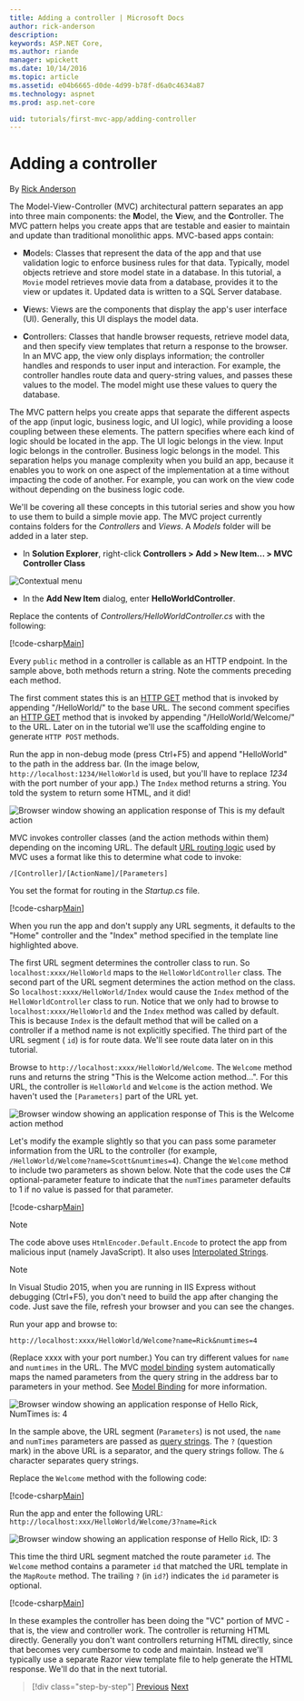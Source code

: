 ```yaml
---
title: Adding a controller | Microsoft Docs
author: rick-anderson
description: 
keywords: ASP.NET Core,
ms.author: riande
manager: wpickett
ms.date: 10/14/2016
ms.topic: article
ms.assetid: e04b6665-d0de-4d99-b78f-d6a0c4634a87
ms.technology: aspnet
ms.prod: asp.net-core

uid: tutorials/first-mvc-app/adding-controller
---
```

# Adding a controller

By [Rick Anderson](https://twitter.com/RickAndMSFT)

The Model-View-Controller (MVC) architectural pattern separates an app into three main components: the **M**odel, the **V**iew, and the **C**ontroller. The MVC pattern helps you create apps that are testable and easier to maintain and update than traditional monolithic apps. MVC-based apps contain:

* **M**odels: Classes that represent the data of the app and that use validation logic to enforce business rules for that data. Typically, model objects retrieve and store model state in a database. In this tutorial, a `Movie` model retrieves movie data from a database, provides it to the view or updates it. Updated data is written to a SQL Server database.

* **V**iews: Views are the components that display the app's user interface (UI). Generally, this UI displays the model data.

* **C**ontrollers: Classes that handle browser requests, retrieve model data, and then specify view templates that return a response to the browser. In an MVC app, the view only displays information; the controller handles and responds to user input and interaction. For example, the controller handles route data and query-string values, and passes these values to the model. The model might use these values to query the database.

The MVC pattern helps you create apps that separate the different aspects of the app (input logic, business logic, and UI logic), while providing a loose coupling between these elements. The pattern specifies where each kind of logic should be located in the app. The UI logic belongs in the view. Input logic belongs in the controller. Business logic belongs in the model. This separation helps you manage complexity when you build an app, because it enables you to work on one aspect of the implementation at a time without impacting the code of another. For example, you can work on the view code without depending on the business logic code.

We'll be covering all these concepts in this tutorial series and show you how to use them to build a simple movie app. The MVC project currently contains folders for the *Controllers* and *Views*. A *Models* folder will be added in a later step.

* In **Solution Explorer**, right-click **Controllers > Add > New Item... > MVC Controller Class**

![Contextual menu](adding-controller/_static/add_controller.png)

* In the **Add New Item** dialog, enter **HelloWorldController**.

Replace the contents of *Controllers/HelloWorldController.cs* with the following:

[!code-csharp[Main](start-mvc/sample/src/MvcMovie/Controllers/HelloWorldController.cs?name=snippet_1)]

Every `public` method in a controller is callable as an HTTP endpoint. In the sample above, both methods return a string.  Note the comments preceding each method.

The first comment states this is an [HTTP GET](http://www.w3schools.com/tags/ref_httpmethods.asp) method that is invoked by appending "/HelloWorld/" to the base URL. The second comment specifies an [HTTP GET](http://www.w3.org/Protocols/rfc2616/rfc2616-sec9.html) method that is invoked by appending "/HelloWorld/Welcome/" to the URL. Later on in the tutorial we'll use the scaffolding engine to generate `HTTP POST` methods.

Run the app in non-debug mode (press Ctrl+F5) and append "HelloWorld" to the path in the address bar. (In the image below, `http://localhost:1234/HelloWorld` is used, but you'll have to replace *1234* with the port number of your app.) The `Index` method returns a string. You told the system to return some HTML, and it did!

![Browser window showing an application response of This is my default action](adding-controller/_static/hell1.png)

MVC invokes controller classes (and the action methods within them) depending on the incoming URL. The default [URL routing logic](../../mvc/controllers/routing.md) used by MVC uses a format like this to determine what code to invoke:

`/[Controller]/[ActionName]/[Parameters]`

You set the format for routing in the *Startup.cs* file.

[!code-csharp[Main](start-mvc/sample/src/MvcMovie/Startup.cs?name=snippet_1&highlight=5)]

When you run the app and don't supply any URL segments, it defaults to the "Home" controller and the "Index" method specified in the template line highlighted above.

The first URL segment determines the controller class to run. So `localhost:xxxx/HelloWorld` maps to the `HelloWorldController` class. The second part of the URL segment determines the action method on the class. So `localhost:xxxx/HelloWorld/Index` would cause the `Index` method of the `HelloWorldController` class to run. Notice that we only had to browse to `localhost:xxxx/HelloWorld` and the `Index` method was called by default. This is because `Index` is the default method that will be called on a controller if a method name is not explicitly specified. The third part of the URL segment ( `id`) is for route data. We'll see route data later on in this tutorial.

Browse to `http://localhost:xxxx/HelloWorld/Welcome`. The `Welcome` method runs and returns the string "This is the Welcome action method...". For this URL, the controller is `HelloWorld` and `Welcome` is the action method. We haven't used the `[Parameters]` part of the URL yet.

![Browser window showing an application response of This is the Welcome action method](adding-controller/_static/welcome.png)

Let's modify the example slightly so that you can pass some parameter information  from the URL to the controller (for example, `/HelloWorld/Welcome?name=Scott&numtimes=4`).  Change the `Welcome` method  to include two parameters as shown below. Note that the code uses the C# optional-parameter feature to indicate that the `numTimes` parameter defaults to 1 if no value is passed for that parameter.

[!code-csharp[Main](start-mvc/sample/src/MvcMovie/Controllers/HelloWorldController.cs?name=snippet_2)]

> [!NOTE]
> The code above uses `HtmlEncoder.Default.Encode` to protect the app from malicious input (namely JavaScript). It also uses [Interpolated Strings](https://msdn.microsoft.com/en-us/library/dn961160.aspx).

> [!NOTE]
> In Visual Studio 2015, when you are running in IIS Express without debugging (Ctrl+F5), you don't need to build the app after changing the code. Just save the file, refresh your browser and you can see the changes.

Run your app and browse to:

   `http://localhost:xxxx/HelloWorld/Welcome?name=Rick&numtimes=4`

(Replace xxxx with your port number.) You can try different values for `name` and `numtimes` in  the URL. The MVC [model binding](../../mvc/models/model-binding.md) system automatically maps the named parameters from  the query string in the address bar to parameters in your method. See [Model Binding](../../mvc/models/model-binding.md) for more information.

![Browser window showing an application response of Hello Rick, NumTimes is: 4](adding-controller/_static/rick4.png)

In the sample above, the URL segment (`Parameters`) is not used, the `name` and `numTimes` parameters are passed as [query strings](http://en.wikipedia.org/wiki/Query_string). The `?` (question mark) in the above URL is a separator, and the query strings follow. The `&` character separates query strings.

Replace the `Welcome` method with the following code:

[!code-csharp[Main](start-mvc/sample/src/MvcMovie/Controllers/HelloWorldController.cs?name=snippet_3)]

Run the app and enter the following URL:  `http://localhost:xxx/HelloWorld/Welcome/3?name=Rick`

![Browser window showing an application response of Hello Rick, ID: 3](adding-controller/_static/rick_routedata.png)

This time the third URL segment  matched the route parameter `id`. The `Welcome`  method contains a parameter  `id` that matched the URL template in the `MapRoute` method. The trailing `?`  (in `id?`) indicates the `id` parameter is optional.

[!code-csharp[Main](start-mvc/sample2/src/MvcMovie/Startup.cs?name=snippet_1&highlight=5)]

In these examples the controller has been doing the "VC" portion  of MVC - that is, the view and controller work. The controller is returning HTML  directly. Generally you don't want controllers returning HTML directly, since  that becomes very cumbersome to code and maintain. Instead we'll typically use a separate Razor view template file to help generate the HTML response. We'll do that in the next tutorial.

>[!div class="step-by-step"]
[Previous](start-mvc.md)
[Next](adding-view.md)  
